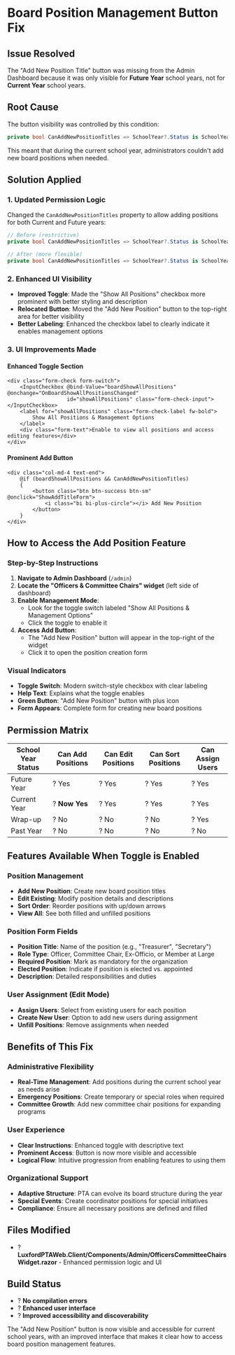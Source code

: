 # Board Position Management Button Fix

## Issue Resolved
The "Add New Position Title" button was missing from the Admin Dashboard because it was only visible for **Future Year** school years, not for **Current Year** school years.

## Root Cause
The button visibility was controlled by this condition:
```csharp
private bool CanAddNewPositionTitles => SchoolYear?.Status is SchoolYearStatus.FutureYear;
```

This meant that during the current school year, administrators couldn't add new board positions when needed.

## Solution Applied

### 1. **Updated Permission Logic**
Changed the `CanAddNewPositionTitles` property to allow adding positions for both Current and Future years:
```csharp
// Before (restrictive)
private bool CanAddNewPositionTitles => SchoolYear?.Status is SchoolYearStatus.FutureYear;

// After (more flexible)
private bool CanAddNewPositionTitles => SchoolYear?.Status is SchoolYearStatus.FutureYear or SchoolYearStatus.CurrentYear;
```

### 2. **Enhanced UI Visibility**
- **Improved Toggle**: Made the "Show All Positions" checkbox more prominent with better styling and description
- **Relocated Button**: Moved the "Add New Position" button to the top-right area for better visibility
- **Better Labeling**: Enhanced the checkbox label to clearly indicate it enables management options

### 3. **UI Improvements Made**

#### Enhanced Toggle Section
```razor
<div class="form-check form-switch">
    <InputCheckbox @bind-Value="boardShowAllPositions" @onchange="OnBoardShowAllPositionsChanged" 
                   id="showAllPositions" class="form-check-input"></InputCheckbox>
    <label for="showAllPositions" class="form-check-label fw-bold">
        Show All Positions & Management Options
    </label>
    <div class="form-text">Enable to view all positions and access editing features</div>
</div>
```

#### Prominent Add Button
```razor
<div class="col-md-4 text-end">
    @if (boardShowAllPositions && CanAddNewPositionTitles)
    {
        <button class="btn btn-success btn-sm" @onclick="ShowAddTitleForm">
            <i class="bi bi-plus-circle"></i> Add New Position
        </button>
    }
</div>
```

## How to Access the Add Position Feature

### Step-by-Step Instructions
1. **Navigate to Admin Dashboard** (`/admin`)
2. **Locate the "Officers & Committee Chairs" widget** (left side of dashboard)
3. **Enable Management Mode**: 
   - Look for the toggle switch labeled "Show All Positions & Management Options"
   - Click the toggle to enable it
4. **Access Add Button**: 
   - The "Add New Position" button will appear in the top-right of the widget
   - Click it to open the position creation form

### Visual Indicators
- **Toggle Switch**: Modern switch-style checkbox with clear labeling
- **Help Text**: Explains what the toggle enables
- **Green Button**: "Add New Position" button with plus icon
- **Form Appears**: Complete form for creating new board positions

## Permission Matrix

| School Year Status | Can Add Positions | Can Edit Positions | Can Sort Positions | Can Assign Users |
|-------------------|------------------|-------------------|-------------------|-----------------|
| Future Year       | ? Yes           | ? Yes            | ? Yes            | ? Yes          |
| Current Year      | ? **Now Yes**   | ? Yes            | ? Yes            | ? Yes          |
| Wrap-up           | ? No            | ? No             | ? No             | ? Yes          |
| Past Year         | ? No            | ? No             | ? No             | ? No           |

## Features Available When Toggle is Enabled

### Position Management
- **Add New Position**: Create new board position titles
- **Edit Existing**: Modify position details and descriptions
- **Sort Order**: Reorder positions with up/down arrows
- **View All**: See both filled and unfilled positions

### Position Form Fields
- **Position Title**: Name of the position (e.g., "Treasurer", "Secretary")
- **Role Type**: Officer, Committee Chair, Ex-Officio, or Member at Large
- **Required Position**: Mark as mandatory for the organization
- **Elected Position**: Indicate if position is elected vs. appointed
- **Description**: Detailed responsibilities and duties

### User Assignment (Edit Mode)
- **Assign Users**: Select from existing users for each position
- **Create New User**: Option to add new users during assignment
- **Unfill Positions**: Remove assignments when needed

## Benefits of This Fix

### Administrative Flexibility
- **Real-Time Management**: Add positions during the current school year as needs arise
- **Emergency Positions**: Create temporary or special roles when required
- **Committee Growth**: Add new committee chair positions for expanding programs

### User Experience
- **Clear Instructions**: Enhanced toggle with descriptive text
- **Prominent Access**: Button is now more visible and accessible
- **Logical Flow**: Intuitive progression from enabling features to using them

### Organizational Support
- **Adaptive Structure**: PTA can evolve its board structure during the year
- **Special Events**: Create coordinator positions for special initiatives
- **Compliance**: Ensure all necessary positions are defined and filled

## Files Modified
- ? **LuxfordPTAWeb.Client/Components/Admin/OfficersCommitteeChairsWidget.razor** - Enhanced permission logic and UI

## Build Status
- ? **No compilation errors**
- ? **Enhanced user interface**
- ? **Improved accessibility and discoverability**

The "Add New Position" button is now visible and accessible for current school years, with an improved interface that makes it clear how to access board position management features.